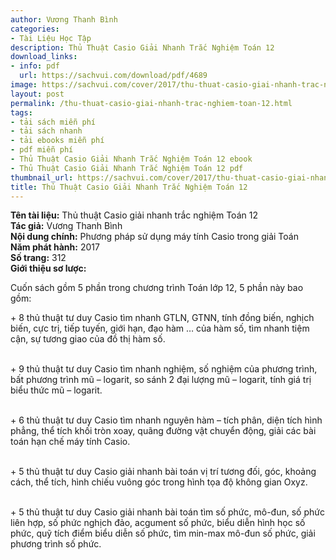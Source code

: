```yaml
---
author: Vương Thanh Bình
categories:
- Tài Liệu Học Tập
description: Thủ Thuật Casio Giải Nhanh Trắc Nghiệm Toán 12
download_links:
- info: pdf
  url: https://sachvui.com/download/pdf/4689
image: https://sachvui.com/cover/2017/thu-thuat-casio-giai-nhanh-trac-nghiem-toan-12.jpg
layout: post
permalink: /thu-thuat-casio-giai-nhanh-trac-nghiem-toan-12.html
tags:
- tải sách miễn phí
- tải sách nhanh
- tải ebooks miễn phí
- pdf miễn phí
- Thủ Thuật Casio Giải Nhanh Trắc Nghiệm Toán 12 ebook
- Thủ Thuật Casio Giải Nhanh Trắc Nghiệm Toán 12 pdf
thumbnail_url: https://sachvui.com/cover/2017/thu-thuat-casio-giai-nhanh-trac-nghiem-toan-12.jpg
title: Thủ Thuật Casio Giải Nhanh Trắc Nghiệm Toán 12
---
```


 <div class="item-desc text-justify"> <p><strong>Tên tài liệu:</strong> Thủ thuật Casio giải nhanh trắc nghiệm Toán 12<br><strong>Tác giả:</strong> Vương Thanh Bình<br><strong>Nội dung chính:</strong> Phương pháp sử dụng máy tính Casio trong giải Toán<br><strong>Năm phát hành:</strong> 2017<br><strong>Số trang:</strong> 312<br><strong>Giới thiệu sơ lược:</strong> </p><p>Cuốn sách gồm 5 phần trong chương trình Toán lớp 12, 5 phần này bao gồm:</p><p>+ 8 thủ thuật tư duy Casio tìm nhanh GTLN, GTNN, tính đồng biến, nghịch biến, cực trị, tiếp tuyến, giới hạn, đạo hàm … của hàm số, tìm nhanh tiệm cận, sự tương giao của đồ thị hàm số.</p><p><br>+ 9 thủ thuật tư duy Casio tìm nhanh nghiệm, số nghiệm của phương trình, bất phương trình mũ – logarit, so sánh 2 đại lượng mũ – logarit, tính giá trị biểu thức mũ – logarit.</p><p><br>+ 6 thủ thuật tư duy Casio tìm nhanh nguyên hàm – tích phân, diện tích hình phẳng, thể tích khối tròn xoay, quãng đường vật chuyển động, giải các bài toán hạn chế máy tính Casio.</p><p><br>+ 5 thủ thuật tư duy Casio giải nhanh bài toán vị trí tương đối, góc, khoảng cách, thể tích, hình chiếu vuông góc trong hình tọa độ không gian Oxyz.</p><p><br>+ 5 thủ thuật tư duy Casio giải nhanh bài toán tìm số phức, mô-đun, số phức liên hợp, số phức nghịch đảo, acgument số phức, biểu diễn hình học số phức, quỹ tích điểm biểu diễn số phức, tìm min-max mô-đun số phức, giải phương trình số phức.</p> </div>